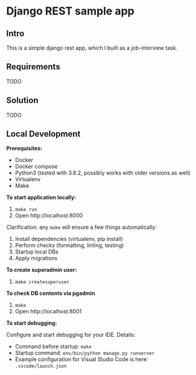 # Django REST sample app

## Intro

This is a simple django rest app, which I built as a job-interview task.

## Requirements

TODO

## Solution

TODO

## Local Development

**Prerequisites:**

- Docker
- Docker compose
- Python3 (tested with 3.8.2, possibly works with older versions as well)
- Virtualenv
- Make

**To start application locally:**

1. `make run`
2. Open http://localhost:8000

Clarification: any `make` will ensure a few things automatically:

1. Install dependencies (virtualenv, pip install)
2. Perform checks (formatting, linting, testing)
3. Startup local DBs
4. Apply migrations

**To create superadmin user:**

1. `make createsuperuser`

**To check DB contents via pgadmin**

1. `make`
2. Open http://localhost:8001

**To start debugging:**

Configure and start debugging for your IDE. Details:

- Command before startup: `make`
- Startup command: `env/bin/python manage.py runserver`
- Example configuration for Visual Studio Code is here: `.vscode/launch.json`

